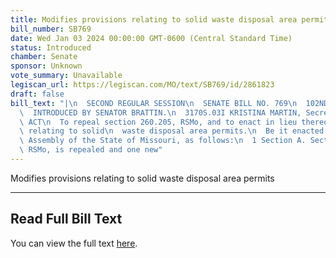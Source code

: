 ```yaml
---
title: Modifies provisions relating to solid waste disposal area permits
bill_number: SB769
date: Wed Jan 03 2024 00:00:00 GMT-0600 (Central Standard Time)
status: Introduced
chamber: Senate
sponsor: Unknown
vote_summary: Unavailable
legiscan_url: https://legiscan.com/MO/text/SB769/id/2861823
draft: false
bill_text: "|\n  SECOND REGULAR SESSION\n  SENATE BILL NO. 769\n  102ND GENERA L ASSEMBLY\n\
  \  INTRODUCED BY SENATOR BRATTIN.\n  3170S.03I KRISTINA MARTIN, Secretary\n  AN\
  \ ACT\n  To repeal section 260.205, RSMo, and to enact in lieu thereof one new section\
  \ relating to solid\n  waste disposal area permits.\n  Be it enacted by the General\
  \ Assembly of the State of Missouri, as follows:\n  1 Section A. Section 260.205,\
  \ RSMo, is repealed and one new"
---
```

Modifies provisions relating to solid waste disposal area permits

---

## Read Full Bill Text

You can view the full text [here](https://legiscan.com/MO/text/SB769/id/2861823).
